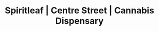 ---
title: "Spiritleaf | Centre Street | Cannabis Dispensary"
url: /calgary/spiritleaf-centre-street-cannabis-dispensary/
shop: Hanf
---